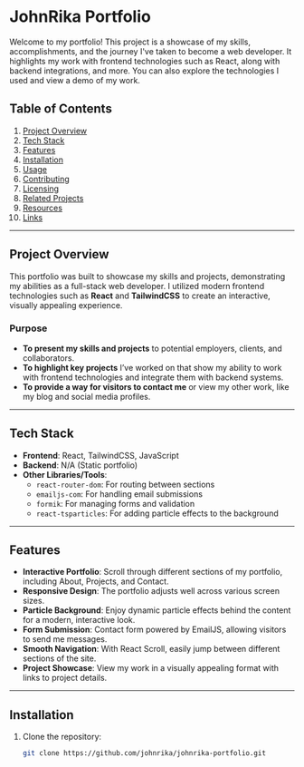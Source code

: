 # JohnRika Portfolio

Welcome to my portfolio! This project is a showcase of my skills, accomplishments, and the journey I've taken to become a web developer. It highlights my work with frontend technologies such as React, along with backend integrations, and more. You can also explore the technologies I used and view a demo of my work.

## Table of Contents

1. [Project Overview](#project-overview)
2. [Tech Stack](#tech-stack)
3. [Features](#features)
4. [Installation](#installation)
5. [Usage](#usage)
6. [Contributing](#contributing)
7. [Licensing](#licensing)
8. [Related Projects](#related-projects)
9. [Resources](#resources)
10. [Links](#links)

---

## Project Overview

This portfolio was built to showcase my skills and projects, demonstrating my abilities as a full-stack web developer. I utilized modern frontend technologies such as **React** and **TailwindCSS** to create an interactive, visually appealing experience.

### Purpose

- **To present my skills and projects** to potential employers, clients, and collaborators.
- **To highlight key projects** I’ve worked on that show my ability to work with frontend technologies and integrate them with backend systems.
- **To provide a way for visitors to contact me** or view my other work, like my blog and social media profiles.

---

## Tech Stack

- **Frontend**: React, TailwindCSS, JavaScript
- **Backend**: N/A (Static portfolio)
- **Other Libraries/Tools**:
  - `react-router-dom`: For routing between sections
  - `emailjs-com`: For handling email submissions
  - `formik`: For managing forms and validation
  - `react-tsparticles`: For adding particle effects to the background

---

## Features

- **Interactive Portfolio**: Scroll through different sections of my portfolio, including About, Projects, and Contact.
- **Responsive Design**: The portfolio adjusts well across various screen sizes.
- **Particle Background**: Enjoy dynamic particle effects behind the content for a modern, interactive look.
- **Form Submission**: Contact form powered by EmailJS, allowing visitors to send me messages.
- **Smooth Navigation**: With React Scroll, easily jump between different sections of the site.
- **Project Showcase**: View my work in a visually appealing format with links to project details.

---

## Installation

1. Clone the repository:
   ```bash
   git clone https://github.com/johnrika/johnrika-portfolio.git

